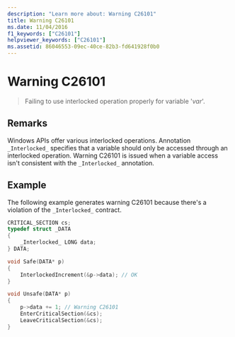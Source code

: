 ```yaml
---
description: "Learn more about: Warning C26101"
title: Warning C26101
ms.date: 11/04/2016
f1_keywords: ["C26101"]
helpviewer_keywords: ["C26101"]
ms.assetid: 86046553-09ec-40ce-82b3-fd641928f0b0
---
```

# Warning C26101

> Failing to use interlocked operation properly for variable '*var*'.

## Remarks

Windows APIs offer various interlocked operations. Annotation `_Interlocked_` specifies that a variable should only be accessed through an interlocked operation. Warning C26101 is issued when a variable access isn't consistent with the `_Interlocked_` annotation.

## Example

The following example generates warning C26101 because there's a violation of the `_Interlocked_` contract.

```cpp
CRITICAL_SECTION cs;
typedef struct _DATA
{
    _Interlocked_ LONG data;
} DATA;

void Safe(DATA* p)
{
    InterlockedIncrement(&p->data); // OK
}

void Unsafe(DATA* p)
{
    p->data += 1; // Warning C26101
    EnterCriticalSection(&cs);
    LeaveCriticalSection(&cs);
}
```
